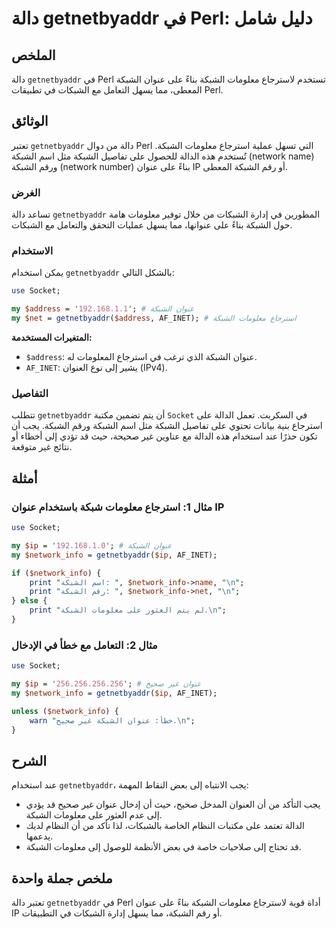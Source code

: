 <!--
Meta Description: # دالة getnetbyaddr في Perl: دليل شامل ## الملخص دالة `getnetbyaddr` في Perl تستخدم لاسترجاع معلومات الشبكة بناءً على عنوان الشبكة المعطى، مما يسهل ال...
Meta Keywords: الشبكة, getnetbyaddr, على, عنوان, معلومات
-->

# دالة getnetbyaddr في Perl: دليل شامل

## الملخص
دالة `getnetbyaddr` في Perl تستخدم لاسترجاع معلومات الشبكة بناءً على عنوان الشبكة المعطى، مما يسهل التعامل مع الشبكات في تطبيقات Perl.

## الوثائق
تعتبر `getnetbyaddr` دالة من دوال Perl التي تسهل عملية استرجاع معلومات الشبكة. تُستخدم هذه الدالة للحصول على تفاصيل الشبكة مثل اسم الشبكة (network name) ورقم الشبكة (network number) بناءً على عنوان IP أو رقم الشبكة المعطى. 

### الغرض
تساعد دالة `getnetbyaddr` المطورين في إدارة الشبكات من خلال توفير معلومات هامة حول الشبكة بناءً على عنوانها، مما يسهل عمليات التحقق والتعامل مع الشبكات.

### الاستخدام
يمكن استخدام `getnetbyaddr` بالشكل التالي:

```perl
use Socket;

my $address = '192.168.1.1'; # عنوان الشبكة
my $net = getnetbyaddr($address, AF_INET); # استرجاع معلومات الشبكة
```

**المتغيرات المستخدمة:**
- `$address`: عنوان الشبكة الذي ترغب في استرجاع المعلومات له. 
- `AF_INET`: يشير إلى نوع العنوان (IPv4).

### التفاصيل
تتطلب `getnetbyaddr` أن يتم تضمين مكتبة `Socket` في السكربت. تعمل الدالة على استرجاع بنية بيانات تحتوي على تفاصيل الشبكة مثل اسم الشبكة ورقم الشبكة. يجب أن تكون حذرًا عند استخدام هذه الدالة مع عناوين غير صحيحة، حيث قد تؤدي إلى أخطاء أو نتائج غير متوقعة.

## أمثلة
### مثال 1: استرجاع معلومات شبكة باستخدام عنوان IP
```perl
use Socket;

my $ip = '192.168.1.0'; # عنوان الشبكة
my $network_info = getnetbyaddr($ip, AF_INET);

if ($network_info) {
    print "اسم الشبكة: ", $network_info->name, "\n";
    print "رقم الشبكة: ", $network_info->net, "\n";
} else {
    print "لم يتم العثور على معلومات الشبكة.\n";
}
```

### مثال 2: التعامل مع خطأ في الإدخال
```perl
use Socket;

my $ip = '256.256.256.256'; # عنوان غير صحيح
my $network_info = getnetbyaddr($ip, AF_INET);

unless ($network_info) {
    warn "خطأ: عنوان الشبكة غير صحيح.\n";
}
```

## الشرح
عند استخدام `getnetbyaddr`، يجب الانتباه إلى بعض النقاط المهمة:
- يجب التأكد من أن العنوان المدخل صحيح، حيث أن إدخال عنوان غير صحيح قد يؤدي إلى عدم العثور على معلومات الشبكة.
- الدالة تعتمد على مكتبات النظام الخاصة بالشبكات، لذا تأكد من أن النظام لديك يدعمها.
- قد تحتاج إلى صلاحيات خاصة في بعض الأنظمة للوصول إلى معلومات الشبكة.

## ملخص جملة واحدة
تعتبر دالة `getnetbyaddr` في Perl أداة قوية لاسترجاع معلومات الشبكة بناءً على عنوان IP أو رقم الشبكة، مما يسهل إدارة الشبكات في التطبيقات.